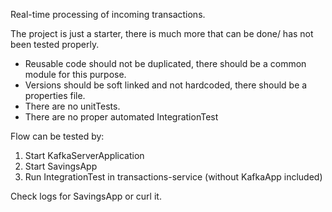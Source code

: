 Real-time processing of incoming transactions. 

The project is just a starter, there is much more that can be done/ has not been tested properly. 

- Reusable code should not be duplicated, there should be a common module for this purpose.
- Versions should be soft linked and not hardcoded, there should be a properties file.
- There are no unitTests.
- There are no proper automated IntegrationTest

Flow can be tested by:

1. Start KafkaServerApplication
2. Start SavingsApp
3. Run IntegrationTest in transactions-service (without KafkaApp included)

Check logs for SavingsApp or curl it.